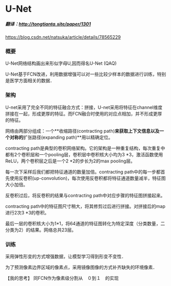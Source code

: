 # U-Net
##### 翻译：http://tongtianta.site/paper/1301

https://blog.csdn.net/natsuka/article/details/78565229

### 概要

U-Net网络结构画出来形似字母U,因而得名U-Net (QAQ)

U-Net基于FCN改进，利用数据增强可以对一些比较少样本的数据进行训练，特别是医学方面相关的数据．

### 架构

U-net采用了完全不同的特征融合方式：拼接，U-net采用将特征在channel维度拼接在一起，形成更厚的特征。而FCN融合时使用的对应点相加，并不形成更厚的特征。

网络由两部分组成：一个**收缩路径(contracting path)**来获取上下文信息以及一个对称的**扩张路径(expanding path)**用以精确定位。

contracting path是典型的卷积网络架构。它的架构是一种重复结构，每次重复中都有2个卷积层和一个pooling层，卷积层中卷积核大小均为3 *3，激活函数使用ReLU，两个卷积层之后是一个2 *2的步长为2的max pooling层。

每一次下采样后我们都把特征通道的数量加倍。contracting path中的每一步都首先使用反卷积(up-convolution)，每次使用反卷积都将特征通道数量减半，特征图大小加倍。

反卷积过后，将反卷积的结果与contracting path中对应步骤的特征图拼接起来。

contracting path中的特征图尺寸稍大，将其修剪过后进行拼接。对拼接后的map进行2次3 *3的卷积。

最后一层的卷积核大小为1*1，将64通道的特征图转化为特定深度（分类数量，二分类为2）的结果。网络总共23层。



### 训练

采用弹性形变的方式增强数据，让模型学习得到形变不变性．

为了预测像素边界区域的像素点，采用镜像图像的方式补齐缺失的环境像素．



【我的思考】
同FCN作为像素级分割从　０到１　的实现


